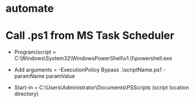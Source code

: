 # automate

# Call .ps1 from MS Task Scheduler
- Program/script = C:\Windows\System32\WindowsPowerShell\v1.0\powershell.exe

- Add arguments = -ExecutionPolicy Bypass .\scriptName.ps1 -paramName paramValue

- Start-in = C:\Users\Administrator\Documents\PSScripts (script location directory)

